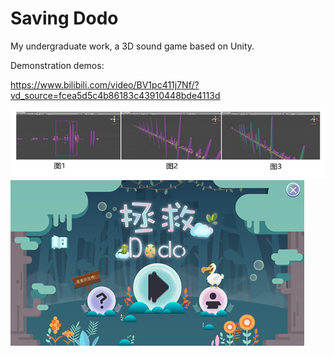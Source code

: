 # Saving Dodo
My undergraduate work, a 3D sound game based on Unity.

Demonstration demos: 

https://www.bilibili.com/video/BV1pc411j7Nf/?vd_source=fcea5d5c4b86183c43910448bde4113d

![screen1](https://github.com/fwyc0573/SavingDodo/blob/main/fig/fig1.png)
![screen2](https://github.com/fwyc0573/SavingDodo/blob/main/fig/fig2.png)

